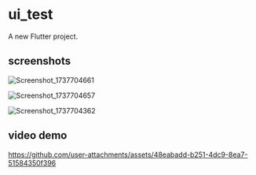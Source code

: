 # ui_test

A new Flutter project.


## screenshots

![Screenshot_1737704661](https://github.com/user-attachments/assets/c930c47f-605c-4c77-b1d2-79be54fb9ce4)

![Screenshot_1737704657](https://github.com/user-attachments/assets/588928d2-0499-4f2d-9ff8-902b513f2e6c)

![Screenshot_1737704362](https://github.com/user-attachments/assets/4f80362f-008c-42a6-a22d-5ef865fa837c)


## video demo
https://github.com/user-attachments/assets/48eabadd-b251-4dc9-8ea7-51584350f396


